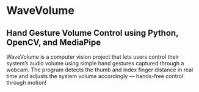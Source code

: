 # WaveVolume

## Hand Gesture Volume Control using Python, OpenCV, and MediaPipe

WaveVolume is a computer vision project that lets users control their system’s audio volume using simple hand gestures captured through a webcam. The program detects the thumb and index finger distance in real time and adjusts the system volume accordingly — hands-free control through motion!
